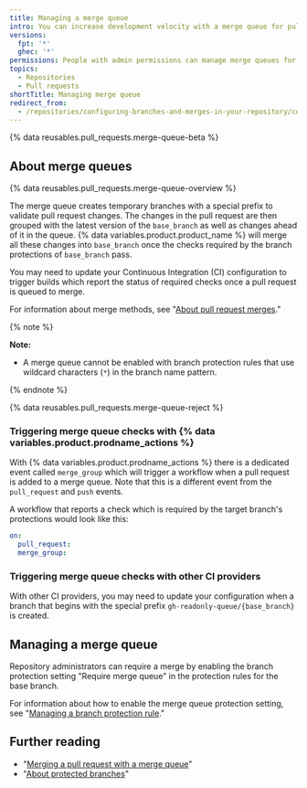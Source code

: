 ```yaml
---
title: Managing a merge queue
intro: You can increase development velocity with a merge queue for pull requests in your repository.
versions:
  fpt: '*'
  ghec: '*'
permissions: People with admin permissions can manage merge queues for pull requests targeting selected branches of a repository.
topics:
  - Repositories
  - Pull requests
shortTitle: Managing merge queue
redirect_from:
  - /repositories/configuring-branches-and-merges-in-your-repository/configuring-pull-request-merges/using-a-merge-queue
---
```


{% data reusables.pull_requests.merge-queue-beta %}

## About merge queues

{% data reusables.pull_requests.merge-queue-overview %}

The merge queue creates temporary branches with a special prefix to validate pull request changes. The changes in the pull request are then grouped with the latest version of the `base_branch` as well as changes ahead of it in the queue. {% data variables.product.product_name %} will merge all these changes into `base_branch` once the checks required by the branch protections of `base_branch` pass.

You may need to update your Continuous Integration (CI) configuration to trigger builds which report the status of required checks once a pull request is queued to merge.

For information about merge methods, see "[About pull request merges](/pull-requests/collaborating-with-pull-requests/incorporating-changes-from-a-pull-request/about-pull-request-merges)."

{% note %}

**Note:**

* A merge queue cannot be enabled with branch protection rules that use wildcard characters (`*`) in the branch name pattern.

{% endnote %}

{% data reusables.pull_requests.merge-queue-reject %}

### Triggering merge queue checks with {% data variables.product.prodname_actions %}

With {% data variables.product.prodname_actions %} there is a dedicated event called `merge_group` which will trigger a workflow when a pull request is added to a merge queue. Note that this is a different event from the `pull_request` and `push` events.

A workflow that reports a check which is required by the target branch's protections would look like this:

```yaml
on:
  pull_request:
  merge_group:
```

### Triggering merge queue checks with other CI providers

With other CI providers, you may need to update your configuration when a branch that begins with the special prefix `gh-readonly-queue/{base_branch}` is created.

## Managing a merge queue

Repository administrators can require a merge by enabling the branch protection setting "Require merge queue" in the protection rules for the base branch.

For information about how to enable the merge queue protection setting, see "[Managing a branch protection rule](/repositories/configuring-branches-and-merges-in-your-repository/defining-the-mergeability-of-pull-requests/managing-a-branch-protection-rule#creating-a-branch-protection-rule)."

## Further reading

* "[Merging a pull request with a merge queue](/pull-requests/collaborating-with-pull-requests/incorporating-changes-from-a-pull-request/merging-a-pull-request-with-a-merge-queue)"
* "[About protected branches](/repositories/configuring-branches-and-merges-in-your-repository/defining-the-mergeability-of-pull-requests/about-protected-branches)"
